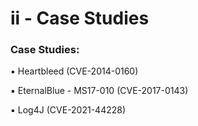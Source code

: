 # ii - Case Studies

### **Case Studies:**

▪ Heartbleed (CVE-2014-0160)

▪ EternalBlue - MS17-010 (CVE-2017-0143)

▪ Log4J (CVE-2021-44228)



